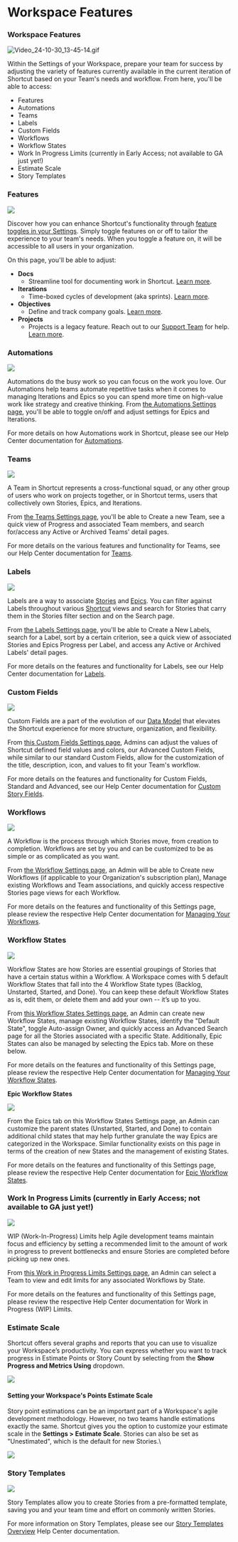 # Workspace Features

### Workspace Features

![Video\_24-10-30\_13-45-14.gif](https://help.shortcut.com/hc/article_attachments/31709096753556)

Within the Settings of your Workspace, prepare your team for success by adjusting the variety of features currently available in the current iteration of Shortcut based on your Team's needs and workflow. From here, you'll be able to access:

* Features
* Automations
* Teams
* Labels
* Custom Fields
* Workflows
* Workflow States
* Work In Progress Limits (currently in Early Access; not available to GA just yet!)
* Estimate Scale
* Story Templates

### Features <a href="#h_01jbf8qzma2nmrfhmkhsz97n1e" id="h_01jbf8qzma2nmrfhmkhsz97n1e"></a>

![](https://help.shortcut.com/hc/article_attachments/31709123063060)

Discover how you can enhance Shortcut's functionality through [feature toggles in your Settings](https://app.shortcut.com/settings/features). Simply toggle features on or off to tailor the experience to your team's needs. When you toggle a feature on, it will be accessible to all users in your organization.

On this page, you'll be able to adjust:

* **Docs**
  * Streamline tool for documenting work in Shortcut. [Learn more](https://help.shortcut.com/hc/en-us/articles/6510907441428-Docs-Overview).
* **Iterations**
  * Time-boxed cycles of development (aka sprints). [Learn more](https://help.shortcut.com/hc/en-us/articles/360028953452-What-is-an-Iteration).
* **Objectives**
  * Define and track company goals. [Learn more](https://help.shortcut.com/hc/en-us/articles/23291814285716-The-Objectives-Page).
* **Projects**
  * Projects is a legacy feature. Reach out to our [Support Team](https://app.shortcut.com/frobots/feedback) for help. [Learn more](https://help.shortcut.com/hc/en-us/articles/205702359-Projects-Overview).

### Automations <a href="#h_01jbf92hme5n49njxvgyjtzh5n" id="h_01jbf92hme5n49njxvgyjtzh5n"></a>

![](https://help.shortcut.com/hc/article_attachments/31709932626068)

Automations do the busy work so you can focus on the work you love. Our Automations help teams automate repetitive tasks when it comes to managing Iterations and Epics so you can spend more time on high-value work like strategy and creative thinking. From [the Automations Settings page](https://app.shortcut.com/settings/automations), you'll be able to toggle on/off and adjust settings for Epics and Iterations.

For more details on how Automations work in Shortcut, please see our Help Center documentation for [Automations](https://help.shortcut.com/hc/en-us/articles/17472009334932-Automations).

### Teams <a href="#h_01jbf930pq3k0z9wgwrv21p6z3" id="h_01jbf930pq3k0z9wgwrv21p6z3"></a>

![](https://help.shortcut.com/hc/article_attachments/31709932632468)

A Team in Shortcut represents a cross-functional squad, or any other group of users who work on projects together, or in Shortcut terms, users that collectively own Stories, Epics, and Iterations.

From [the Teams Settings page](https://app.shortcut.com/settings/teams?stories_group_by=workflow_state_id\&stories_sort_by=priority), you'll be able to Create a new Team, see a quick view of Progress and associated Team members, and search for/access any Active or Archived Teams' detail pages.&#x20;

For more details on the various features and functionality for Teams, see our Help Center documentation for [Teams](https://help.shortcut.com/hc/en-us/sections/360012895951-Teams).

### Labels <a href="#h_01jbf93y81wwcrkbb7z53qvpy0" id="h_01jbf93y81wwcrkbb7z53qvpy0"></a>

![](https://help.shortcut.com/hc/article_attachments/31710622955540)

Labels are a way to associate [Stories](https://help.shortcut.com/hc/en-us/articles/360016199771) and [Epics](https://help.shortcut.com/hc/en-us/articles/360017524632). You can filter against Labels throughout various [Shortcut](https://www.shortcut.com/) views and search for Stories that carry them in the Stories filter section and on the Search page.

From [the Labels Settings page](https://app.shortcut.com/settings/labels), you'll be able to Create a New Labels, search for a Label, sort by a certain criterion, see a quick view of associated Stories and Epics Progress per Label, and access any Active or Archived Labels' detail pages.

For more details on the features and functionality for Labels, see our Help Center documentation for [Labels](https://help.shortcut.com/hc/en-us/sections/201295785-Labels).

### Custom Fields <a href="#h_01jbf93y8172es9q4j01n7eatt" id="h_01jbf93y8172es9q4j01n7eatt"></a>

![](https://help.shortcut.com/hc/article_attachments/31710622956564)

Custom Fields are a part of the evolution of our [Data Model](https://shortcut.com/blog/previewing-our-streamlined-data-model) that elevates the Shortcut experience for more structure, organization, and flexibility.&#x20;

From [this Custom Fields Settings page](https://app.shortcut.com/settings/fields), Admins can adjust the values of Shortcut defined field values and colors, our Advanced Custom Fields, while similar to our standard Custom Fields, allow for the customization of the title, description, icon, and values to fit your Team's workflow.

For more details on the features and functionality for Custom Fields, Standard and Advanced, see our Help Center documentation for [Custom Story Fields](https://help.shortcut.com/hc/en-us/sections/4423842130708-Custom-Story-Fields).

### Workflows <a href="#h_01jbf93y81tqtcvqptyx0pxg9a" id="h_01jbf93y81tqtcvqptyx0pxg9a"></a>

![](https://help.shortcut.com/hc/article_attachments/31739028234516)

A Workflow is the process through which Stories move, from creation to completion. Workflows are set by you and can be customized to be as simple or as complicated as you want.

From [the Workflow Settings page](https://app.shortcut.com/settings/workflows), an Admin will be able to Create new Workflows (if applicable to your Organization's subscription plan), Manage existing Workflows and Team associations, and quickly access respective Stories page views for each Workflow.

For more details on the features and functionality of this Settings page, please review the respective Help Center documentation for [Managing Your Workflows](https://help.shortcut.com/hc/en-us/articles/360016617052-Managing-Your-Workflows).

### Workflow States <a href="#h_01jbf93y81wzfc4dxdwj0j7kzw" id="h_01jbf93y81wzfc4dxdwj0j7kzw"></a>

![](https://help.shortcut.com/hc/article_attachments/31739028237716)

Workflow States are how Stories are essential groupings of Stories that have a certain status within a Workflow. A Workspace comes with 5 default Workflow States that fall into the 4 Workflow State types (Backlog, Unstarted, Started, and Done). You can keep these default Workflow States as is, edit them, or delete them and add your own -- it’s up to you.

From [this Workflow States Settings page](https://app.shortcut.com/settings/workflow), an Admin can create new Workflow States, manage existing Workflow States, identify the "Default State", toggle Auto-assign Owner, and quickly access an Advanced Search page for all the Stories associated with a specific State. Additionally, Epic States can also be managed by selecting the Epics tab. More on these below.

For more details on the features and functionality of this Settings page, please review the respective Help Center documentation for [Managing Your Workflow States](https://help.shortcut.com/hc/en-us/articles/205268889-Managing-Your-Workflow-States).

**Epic Workflow States**

![](https://help.shortcut.com/hc/article_attachments/31739028244500)

From the Epics tab on this Workflow States Settings page, an Admin can customize the parent states (Unstarted, Started, and Done) to contain additional child states that may help further granulate the way Epics are categorized in the Workspace. Similar functionality exists on this page in terms of the creation of new States and the management of existing States.

For more details on the features and functionality of this Settings page, please review the respective Help Center documentation for [Epic Workflow States](https://help.shortcut.com/hc/en-us/articles/360046059412-Epic-Workflow-States).

### Work In Progress Limits (currently in Early Access; not available to GA just yet!) <a href="#h_01jbf93y81xmkz28q45b4f9qqm" id="h_01jbf93y81xmkz28q45b4f9qqm"></a>

![](https://help.shortcut.com/hc/article_attachments/31739028246932)

WIP (Work-In-Progress) Limits help Agile development teams maintain focus and efficiency by setting a recommended limit to the amount of work in progress to prevent bottlenecks and ensure Stories are completed before picking up new ones.

From [this Work in Progress Limits Settings page](https://app.shortcut.com/settings/wip-limits), an Admin can select a Team to view and edit limits for any associated Workflows by State.

For more details on the features and functionality of this Settings page, please review the respective Help Center documentation for Work in Progress (WIP) Limits.

### Estimate Scale <a href="#h_01jbf93y81zdfs5ja77z5q6zy9" id="h_01jbf93y81zdfs5ja77z5q6zy9"></a>

Shortcut offers several graphs and reports that you can use to visualize your Workspace’s productivity. You can express whether you want to track progress in Estimate Points or Story Count by selecting from the **Show Progress and Metrics Using** dropdown.

![](https://help.shortcut.com/hc/article_attachments/31709096758932)

#### Setting your Workspace's Points Estimate Scale <a href="#h_01hhqnzzqykv7f6814hb195f93" id="h_01hhqnzzqykv7f6814hb195f93"></a>

Story point estimations can be an important part of a Workspace's agile development methodology. However, no two teams handle estimations exactly the same. Shortcut gives you the option to customize your estimate scale in the **Settings > Estimate Scale**. Stories can also be set as "Unestimated", which is the default for new Stories.\


![](https://help.shortcut.com/hc/article_attachments/31709123070228)

### Story Templates <a href="#h_01jbf93y81rvnayg4rby58x86c" id="h_01jbf93y81rvnayg4rby58x86c"></a>

![](https://help.shortcut.com/hc/article_attachments/31709123075732)

Story Templates allow you to create Stories from a pre-formatted template, saving you and your team time and effort on commonly written Stories.

For more information on Story Templates, please see our [Story Templates Overview](https://help.shortcut.com/hc/en-us/articles/360016736311-Story-Templates-Overview) Help Center documentation.
